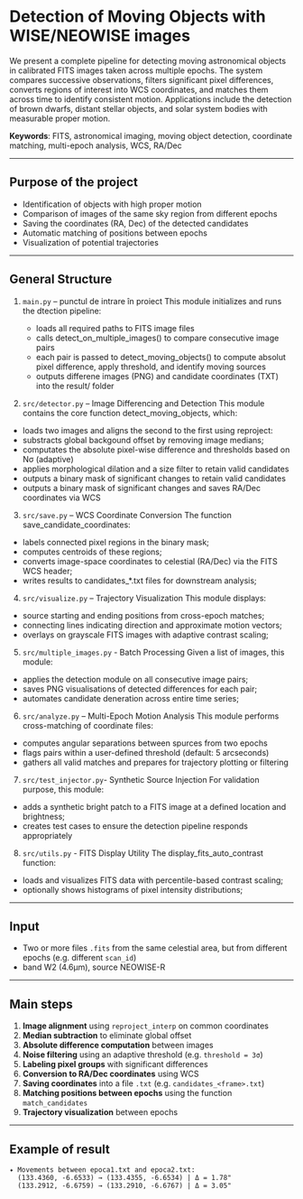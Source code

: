 # Detection of Moving Objects with WISE/NEOWISE images

We present a complete pipeline for detecting moving astronomical objects in calibrated FITS images taken across multiple epochs. The system compares successive observations, filters significant pixel differences, converts regions of interest into WCS coordinates, and matches them across time to identify consistent motion. Applications include the detection of brown dwarfs, distant stellar objects, and solar system bodies with measurable proper motion.

**Keywords**: FITS, astronomical imaging, moving object detection, coordinate matching, multi-epoch analysis, WCS, RA/Dec

---

## Purpose of the project

- Identification of objects with high proper motion
- Comparison of images of the same sky region from different epochs
- Saving the coordinates (RA, Dec) of the detected candidates
- Automatic matching of positions between epochs
- Visualization of potential trajectories

---

## General Structure

1. `main.py` – punctul de intrare în proiect
   This module initializes and runs the dtection pipeline:
   - loads all required paths to FITS image files
   - calls detect_on_multiple_images() to compare consecutive image pairs
   - each pair is passed to detect_moving_objects() to compute absolut pixel difference, apply threshold, and identify moving sources
   - outputs differene images (PNG) and candidate coordinates (TXT) into the result/ folder
  
2. `src/detector.py` – Image Differencing and Detection
  This module contains the core function detect_moving_objects, which:
  - loads two images and aligns the second to the first using reproject:
  - substracts global backgound offset by removing image medians;
  - computates the absolute pixel-wise difference and thresholds based on Nσ (adaptive)
  - applies morphological dilation and a size filter to retain valid candidates
  - outputs a binary mask of significant changes to retain valid candidates
  - outputs a binary mask of significant changes and saves RA/Dec coordinates via WCS
  
3. `src/save.py` – WCS Coordinate Conversion
 The function save_candidate_coordinates:
  - labels connected pixel regions in the binary mask;
  - computes centroids of these regions;
  - converts image-space coordinates to celestial (RA/Dec) via the FITS WCS header;
  - writes results to candidates_*.txt files for downstream analysis;
  
4. `src/visualize.py` – Trajectory Visualization
  This module displays:
  - source starting and ending positions from cross-epoch matches;
  - connecting lines indicating direction and approximate motion vectors;
  - overlays on grayscale FITS images with adaptive contrast scaling;
  
5. `src/multiple_images.py` - Batch Processing
  Given a list of images, this module:
  - applies the detection module on all consecutive image pairs;
  - saves PNG visualisations of detected differences for each pair;
  - automates candidate deneration across entire time series;
  
6. `src/analyze.py` – Multi-Epoch Motion Analysis
  This module performs cross-matching of coordinate files:
  - computes angular separations between spurces from two epochs
  - flags pairs within a user-defined threshold (default: 5 arcseconds)
  - gathers all valid matches and prepares for trajectory plotting or filtering
  
7. `src/test_injector.py`- Synthetic Source Injection
  For validation purpose, this module:
  - adds a synthetic bright patch to a FITS image at a defined location and brightness;
  - creates test cases to ensure the detection pipeline responds appropriately

8. `src/utils.py` - FITS Display Utility
  The display_fits_auto_contrast function:
  - loads and visualizes FITS data with percentile-based contrast scaling;
  - optionally shows histograms of pixel intensity distributions;
  

---

## Input

- Two or more files `.fits` from the same celestial area, but from different epochs (e.g. different `scan_id`)
- band W2 (4.6μm), source NEOWISE-R

---

## Main steps

1. **Image alignment** using `reproject_interp` on common coordinates
2. **Median subtraction** to eliminate global offset
3. **Absolute difference computation** between images
4. **Noise filtering** using an adaptive threshold (e.g. `threshold = 3σ`)
5. **Labeling pixel groups** with significant differences
6. **Conversion to RA/Dec coordinates** using WCS
7. **Saving coordinates** into a file `.txt` (e.g. `candidates_<frame>.txt`)
8. **Matching positions between epochs** using the function `match_candidates`
9. **Trajectory visualization** between epochs

---

## Example of result

```text
✦ Movements between epoca1.txt and epoca2.txt:
  (133.4360, -6.6533) → (133.4355, -6.6534) | Δ = 1.78"
  (133.2912, -6.6759) → (133.2910, -6.6767) | Δ = 3.05"











